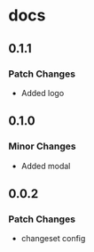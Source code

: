 # docs

## 0.1.1

### Patch Changes

- Added logo

## 0.1.0

### Minor Changes

- Added modal

## 0.0.2

### Patch Changes

- changeset config

